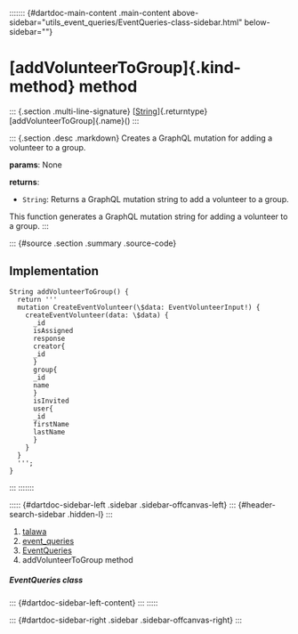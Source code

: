 ::::::: {#dartdoc-main-content .main-content above-sidebar="utils_event_queries/EventQueries-class-sidebar.html" below-sidebar=""}
<div>

# [addVolunteerToGroup]{.kind-method} method

</div>

::: {.section .multi-line-signature}
[[String](https://api.flutter.dev/flutter/dart-core/String-class.html)]{.returntype}
[addVolunteerToGroup]{.name}()
:::

::: {.section .desc .markdown}
Creates a GraphQL mutation for adding a volunteer to a group.

**params**: None

**returns**:

-   `String`: Returns a GraphQL mutation string to add a volunteer to a
    group.

This function generates a GraphQL mutation string for adding a volunteer
to a group.
:::

::: {#source .section .summary .source-code}
## Implementation

``` language-dart
String addVolunteerToGroup() {
  return '''
  mutation CreateEventVolunteer(\$data: EventVolunteerInput!) {
    createEventVolunteer(data: \$data) {
      _id
      isAssigned
      response
      creator{
      _id
      }
      group{
      _id
      name
      }
      isInvited
      user{
      _id
      firstName
      lastName
      }
    }
  }
  ''';
}
```
:::
:::::::

::::: {#dartdoc-sidebar-left .sidebar .sidebar-offcanvas-left}
::: {#header-search-sidebar .hidden-l}
:::

1.  [talawa](../../index.html)
2.  [event_queries](../../utils_event_queries/)
3.  [EventQueries](../../utils_event_queries/EventQueries-class.html)
4.  addVolunteerToGroup method

##### EventQueries class

::: {#dartdoc-sidebar-left-content}
:::
:::::

::: {#dartdoc-sidebar-right .sidebar .sidebar-offcanvas-right}
:::
